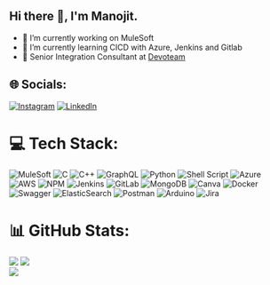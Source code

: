 ## Hi there 👋, I'm Manojit.

- 🔭 I’m currently working on MuleSoft
- 🌱 I’m currently learning CICD with Azure, Jenkins and Gitlab
- 💼 Senior Integration Consultant at [Devoteam](https://www.devoteam.com/)

## 🌐 Socials:
[![Instagram](https://img.shields.io/badge/Instagram-%23E4405F.svg?logo=Instagram&logoColor=white)](https://instagram.com/manojit.paul.in) 
[![LinkedIn](https://img.shields.io/badge/LinkedIn-%230077B5.svg?logo=linkedin&logoColor=white)](https://linkedin.com/in/manojit-paul) 

# 💻 Tech Stack:
![MuleSoft](https://img.shields.io/badge/-MuleSoft-0A66C2?style=for-the-badge&logo=MuleSoft&logoColor=white)
![C](https://img.shields.io/badge/c-%2300599C.svg?style=for-the-badge&logo=c&logoColor=white) 
![C++](https://img.shields.io/badge/c++-%2300599C.svg?style=for-the-badge&logo=c%2B%2B&logoColor=white) 
![GraphQL](https://img.shields.io/badge/-GraphQL-E10098?style=for-the-badge&logo=graphql&logoColor=white) 
![Python](https://img.shields.io/badge/python-3670A0?style=for-the-badge&logo=python&logoColor=ffdd54) 
![Shell Script](https://img.shields.io/badge/shell_script-%23121011.svg?style=for-the-badge&logo=gnu-bash&logoColor=white) 
![Azure](https://img.shields.io/badge/azure-%230072C6.svg?style=for-the-badge&logo=azure-devops&logoColor=white) 
![AWS](https://img.shields.io/badge/AWS-%23FF9900.svg?style=for-the-badge&logo=amazon-aws&logoColor=white) 
![NPM](https://img.shields.io/badge/NPM-%23000000.svg?style=for-the-badge&logo=npm&logoColor=white) 
![Jenkins](https://img.shields.io/badge/jenkins-%232C5263.svg?style=for-the-badge&logo=jenkins&logoColor=white) 
![GitLab](https://img.shields.io/badge/-GitLab-FF6C37?style=for-the-badge&logo=GitLab&logoColor=white)
![MongoDB](https://img.shields.io/badge/MongoDB-%234ea94b.svg?style=for-the-badge&logo=mongodb&logoColor=white) 
![Canva](https://img.shields.io/badge/Canva-%2300C4CC.svg?style=for-the-badge&logo=Canva&logoColor=white) 
![Docker](https://img.shields.io/badge/docker-%230db7ed.svg?style=for-the-badge&logo=docker&logoColor=white) 
![Swagger](https://img.shields.io/badge/-Swagger-%23Clojure?style=for-the-badge&logo=swagger&logoColor=white) 
![ElasticSearch](https://img.shields.io/badge/-ElasticSearch-005571?style=for-the-badge&logo=elasticsearch) 
![Postman](https://img.shields.io/badge/Postman-FF6C37?style=for-the-badge&logo=postman&logoColor=white) 
![Arduino](https://img.shields.io/badge/-Arduino-00979D?style=for-the-badge&logo=Arduino&logoColor=white) 
![Jira](https://img.shields.io/badge/jira-%230A0FFF.svg?style=for-the-badge&logo=jira&logoColor=white)

# 📊 GitHub Stats:
![](https://github-readme-stats.vercel.app/api?username=manojitpaul&theme=radical&hide_border=false&include_all_commits=true&count_private=true)
![](https://github-readme-streak-stats.herokuapp.com/?user=manojitpaul&theme=radical&hide_border=false)<br/>
![](https://github-readme-stats.vercel.app/api/top-langs/?username=manojitpaul&theme=radical&hide_border=false&include_all_commits=true&count_private=true&layout=compact)
